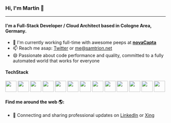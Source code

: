 ### Hi, I'm Martin 👋
---

#### I'm a Full-Stack Developer / Cloud Architect based in Cologne Area, Germany.

- 🏢 I'm currently working full-time with awesome peeps at **[novaCapta](https://www.novacapta.de/)**
- 📫 Reach me asap: <a href="https://twitter.com/samtrion/">Twitter</a> or me@samtrion.net
- 😄 Passionate about code performance and quality, committed to a fully automated world that works for everyone

#### TechStack
<span>
  <img width="35" src="https://cdn.jsdelivr.net/npm/simple-icons@v3/icons/csharp.svg" />
  <img width="35" src="https://cdn.jsdelivr.net/npm/simple-icons@v3/icons/dot-net.svg" />
  <img width="35" src="https://cdn.jsdelivr.net/npm/simple-icons@v3/icons/powershell.svg" />
  <img width="35" src="https://cdn.jsdelivr.net/npm/simple-icons@v3/icons/typescript.svg" />
  <img width="35" src="https://cdn.jsdelivr.net/npm/simple-icons@v3/icons/angular.svg" />
  <img width="35" src="https://cdn.jsdelivr.net/npm/simple-icons@v3/icons/webassembly.svg" />
  <img width="35" src="https://cdn.jsdelivr.net/npm/simple-icons@v3/icons/sass.svg" />
  <img width="35" src="https://cdn.jsdelivr.net/npm/simple-icons@v3/icons/microsoftazure.svg">
  <img width="35" src="https://cdn.jsdelivr.net/npm/simple-icons@v3/icons/microsoftsqlserver.svg">
  <img width="35" src="https://cdn.jsdelivr.net/npm/simple-icons@v3/icons/azuredevops.svg">
  <img width="35" src="https://cdn.jsdelivr.net/npm/simple-icons@v3/icons/azurepipelines.svg">
  <img width="35" src="https://cdn.jsdelivr.net/npm/simple-icons@v3/icons/github.svg">
  <img width="35" src="https://cdn.jsdelivr.net/npm/simple-icons@v3/icons/githubactions.svg">
</span>

#### Find me around the web 🌎:
- 💼 Connecting and sharing professional updates on <a href="https://www.linkedin.com/in/martin-stuehmer/">LinkedIn</a> or <a href="https://www.xing.com/profile/Martin_Stuehmer">Xing</a>
<!--
- 🌐 Updating my personal website with examples of my work on <a href="https://samtrion.net">samtrion.net</a>

![Stats](https://github-readme-stats.vercel.app/api?username=samtrion&show_icons=true&count_private=true)
-->
